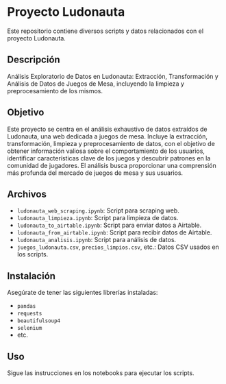 # Proyecto Ludonauta

Este repositorio contiene diversos scripts y datos relacionados con el proyecto Ludonauta.

## Descripción

Análisis Exploratorio de Datos en Ludonauta: Extracción, Transformación y Análisis de Datos de Juegos de Mesa, incluyendo la limpieza y preprocesamiento de los mismos.

## Objetivo

Este proyecto se centra en el análisis exhaustivo de datos extraídos de Ludonauta, una web dedicada a juegos de mesa. Incluye la extracción, transformación, limpieza y preprocesamiento de datos, con el objetivo de obtener información valiosa sobre el comportamiento de los usuarios, identificar características clave de los juegos y descubrir patrones en la comunidad de jugadores. El análisis busca proporcionar una comprensión más profunda del mercado de juegos de mesa y sus usuarios.

## Archivos

- `ludonauta_web_scraping.ipynb`: Script para scraping web.
- `ludonauta_limpieza.ipynb`: Script para limpieza de datos.
- `ludonauta_to_airtable.ipynb`: Script para enviar datos a Airtable.
- `ludonauta_from_airtable.ipynb`: Script para recibir datos de Airtable.
- `ludonauta_analisis.ipynb`: Script para análisis de datos.
- `juegos_ludonauta.csv`, `precios_limpios.csv`, etc.: Datos CSV usados en los scripts.

## Instalación

Asegúrate de tener las siguientes librerías instaladas:
- `pandas`
- `requests`
- `beautifulsoup4`
- `selenium`
- etc.

## Uso

Sigue las instrucciones en los notebooks para ejecutar los scripts.
